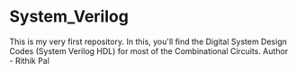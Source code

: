 # System_Verilog
This is my  very first repository. In this, you'll find the Digital System Design Codes (System Verilog HDL) for most of the Combinational Circuits. 
Author - Rithik Pal
